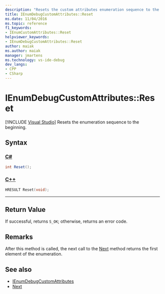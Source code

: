 ```yaml
---
description: "Resets the custom attributes enumeration sequence to the beginning."
title: IEnumDebugCustomAttributes::Reset
ms.date: 11/04/2016
ms.topic: reference
f1_keywords:
- IEnumCustomAttributes::Reset
helpviewer_keywords:
- IEnumDebugCustomAttributes::Reset
author: maiak
ms.author: maiak
manager: jmartens
ms.technology: vs-ide-debug
dev_langs:
- CPP
- CSharp
---
```

# IEnumDebugCustomAttributes::Reset

 [!INCLUDE [Visual Studio](~/includes/applies-to-version/vs-windows-only.md)]
Resets the enumeration sequence to the beginning.

## Syntax

### [C#](#tab/csharp)
```csharp
int Reset();
```
### [C++](#tab/cpp)
```cpp
HRESULT Reset(void);
```
---

## Return Value
 If successful, returns `S_OK`; otherwise, returns an error code.

## Remarks
 After this method is called, the next call to the [Next](../../../extensibility/debugger/reference/ienumdebugcustomattributes-next.md) method returns the first element of the enumeration.

## See also
- [IEnumDebugCustomAttributes](../../../extensibility/debugger/reference/ienumdebugcustomattributes.md)
- [Next](../../../extensibility/debugger/reference/ienumdebugcustomattributes-next.md)
